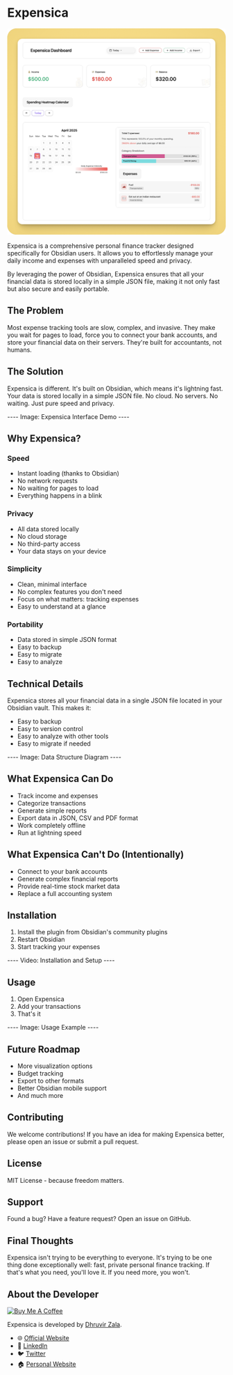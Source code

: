 # Expensica

![Expensica Dashboard](/assets/Expensica%20Dashboard.png)

Expensica is a comprehensive personal finance tracker designed specifically for Obsidian users. It allows you to effortlessly manage your daily income and expenses with unparalleled speed and privacy. 

By leveraging the power of Obsidian, Expensica ensures that all your financial data is stored locally in a simple JSON file, making it not only fast but also secure and easily portable.

## The Problem

Most expense tracking tools are slow, complex, and invasive. They make you wait for pages to load, force you to connect your bank accounts, and store your financial data on their servers. They're built for accountants, not humans.

## The Solution

Expensica is different. It's built on Obsidian, which means it's lightning fast. Your data is stored locally in a simple JSON file. No cloud. No servers. No waiting. Just pure speed and privacy.

---- Image: Expensica Interface Demo ----

## Why Expensica?

### Speed
- Instant loading (thanks to Obsidian)
- No network requests
- No waiting for pages to load
- Everything happens in a blink

### Privacy
- All data stored locally
- No cloud storage
- No third-party access
- Your data stays on your device

### Simplicity
- Clean, minimal interface
- No complex features you don't need
- Focus on what matters: tracking expenses
- Easy to understand at a glance

### Portability
- Data stored in simple JSON format
- Easy to backup
- Easy to migrate
- Easy to analyze

## Technical Details

Expensica stores all your financial data in a single JSON file located in your Obsidian vault. This makes it:
- Easy to backup
- Easy to version control
- Easy to analyze with other tools
- Easy to migrate if needed

---- Image: Data Structure Diagram ----

## What Expensica Can Do

- Track income and expenses
- Categorize transactions
- Generate simple reports
- Export data in JSON, CSV and PDF format
- Work completely offline
- Run at lightning speed

## What Expensica Can't Do (Intentionally)

- Connect to your bank accounts
- Generate complex financial reports
- Provide real-time stock market data
- Replace a full accounting system

## Installation

1. Install the plugin from Obsidian's community plugins
2. Restart Obsidian
3. Start tracking your expenses

---- Video: Installation and Setup ----

## Usage

1. Open Expensica
2. Add your transactions
3. That's it

---- Image: Usage Example ----

## Future Roadmap

- More visualization options
- Budget tracking
- Export to other formats
- Better Obsidian mobile support
- And much more

## Contributing

We welcome contributions! If you have an idea for making Expensica better, please open an issue or submit a pull request.

## License

MIT License - because freedom matters.

## Support

Found a bug? Have a feature request? Open an issue on GitHub.

## Final Thoughts

Expensica isn't trying to be everything to everyone. It's trying to be one thing done exceptionally well: fast, private personal finance tracking. If that's what you need, you'll love it. If you need more, you won't.

## About the Developer

<a href="https://www.buymeacoffee.com/dhruvir" target="_blank"><img src="https://cdn.buymeacoffee.com/buttons/v2/default-yellow.png" alt="Buy Me A Coffee" style="height: 60px !important;width: 217px !important;" ></a>

Expensica is developed by [Dhruvir Zala](https://dhruvirzala.com/).

- 🌐 [Official Website](https://expensica.com/)
- 💼 [LinkedIn](https://www.linkedin.com/in/dhruvir-zala/)
- 🐦 [Twitter](https://twitter.com/DhruvirZala)
- 🏠 [Personal Website](https://dhruvirzala.com/)